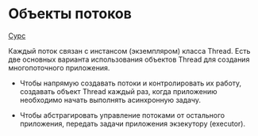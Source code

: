 # Объекты потоков  
  
[Сурс](https://docs.oracle.com/javase/tutorial/essential/concurrency/threads.html)  
  
Каждый поток связан с инстансом (экземпляром) класса Thread. Есть две основных варианта использования объектов Thread для создания многопоточного приложения.  
  
+ Чтобы напрямую создавать потоки и контролировать их работу, создавать объект Thread каждый раз, когда приложению необходимо начать выполнять асинхронную задачу.  
  
+ Чтобы  абстрагировать управление потоками от остального приложения, передать задачи приложения экзекутору (executor).  
  